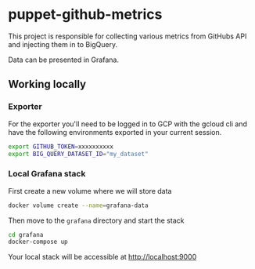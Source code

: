 # puppet-github-metrics

This project is responsible for collecting various metrics from GitHubs API and injecting them in to BigQuery.

Data can be presented in Grafana.

## Working locally

### Exporter

For the exporter you'll need to be logged in to GCP with the gcloud cli and have the following environments exported in your current session.

```bash
export GITHUB_TOKEN=xxxxxxxxxx
export BIG_QUERY_DATASET_ID="my_dataset"
```

### Local Grafana stack

First create a new volume where we will store data

```bash
docker volume create --name=grafana-data
```

Then move to the `grafana` directory and start the stack

```bash
cd grafana
docker-compose up
```

Your local stack will be accessible at <http://localhost:9000>
